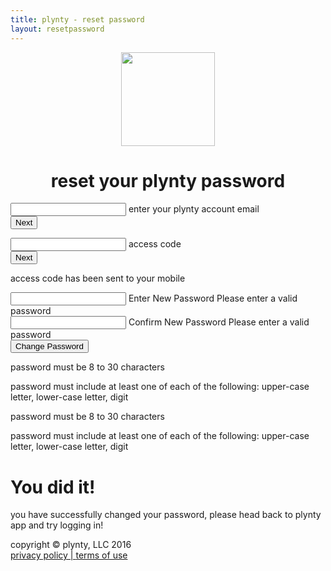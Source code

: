 ```yaml
---
title: plynty - reset password
layout: resetpassword
---
```


<center>
  <img src="../uploads/plynty_logo_green.png" width="150">
  <h1> reset your plynty password </h1>
</center>
<div class="row center-xs center-md">
  <div class="col-xs-12">
    <form id="verify_email_form">
      <div class="mdl-textfield mdl-js-textfield mdl-textfield--floating-label">
        <input class="mdl-textfield__input" type="text" id="email">
        <label class="mdl-textfield__label" for="email">enter your plynty account email</label>
      </div>
      <button type="submit" id="email_submit" class="mdl-button mdl-js-button mdl-button--raised mdl-button--colored">
        Next
      </button>
      <div class="form-error" id="email_error"></div>
    </form>
    <form id="verify_token_form">
      <div class="mdl-textfield mdl-js-textfield mdl-textfield--floating-label">
        <input class="mdl-textfield__input" type="text" id="token">
        <label class="mdl-textfield__label" for="token">access code</label>
      </div>
      <button type="submit" id="token_submit" class="mdl-button mdl-js-button mdl-button--raised mdl-button--colored">
        Next
      </button>
      <div class="form-error" id="token_error"></div>
      <div class="mdl-tooltip" data-mdl-for="token">
        <p id="tooltip">access code has been sent to your mobile</p>
      </div>
    </form>
    <form id="password_change">
      <div class="mdl-textfield mdl-js-textfield mdl-textfield--floating-label">
        <input class="mdl-textfield__input" type="password" id="password" pattern="^(?=.*[A-Z])(?=.*[0-9])(?=.*[a-z]).{8,30}$">
        <label class="mdl-textfield__label" for="password">Enter New Password</label>
        <span class="mdl-textfield__error" for="password">Please enter a valid password</span>
      </div>
      <div class="mdl-textfield mdl-js-textfield mdl-textfield--floating-label">
        <input class="mdl-textfield__input" type="password" id="password_confirm" pattern="^(?=.*[A-Z])(?=.*[0-9])(?=.*[a-z]).{8,30}$">
        <label class="mdl-textfield__label" for="password_confirm">Confirm New Password</label>
        <span class="mdl-textfield__error" for="password">Please enter a valid password</span>
      </div>
      <button type="submit" id="password_submit" class="mdl-button mdl-js-button mdl-button--raised mdl-button--colored">
        Change Password
      </button>
      <div class="form-error" id="password_error"></div>
      <div class="mdl-tooltip" data-mdl-for="password">
        <p id="tooltip">password must be 8 to 30 characters </p>
        <p id="tooltip">password must include at least one of each of the following: upper-case letter, lower-case letter, digit</p>
      </div>
      <div class="mdl-tooltip" data-mdl-for="password_confirm">
        <p id="tooltip">password must be 8 to 30 characters </p>
        <p id="tooltip">password must include at least one of each of the following: upper-case letter, lower-case letter, digit</p>
      </div>
    </form>
    <div id="success" class="box">
      <h1>You did it!</h1>
      <p>you have successfully changed your password, please head back to plynty app and try logging in!</p>
    </div>
    <div class="footer">
      <div class="text">copyright © plynty, LLC 2016
      </div>
      <a href="/privacy.html" class="text">privacy policy | </a>
      <a href="/terms.html" class="text">terms of use</a>
    </div>
  </div>
</div>
